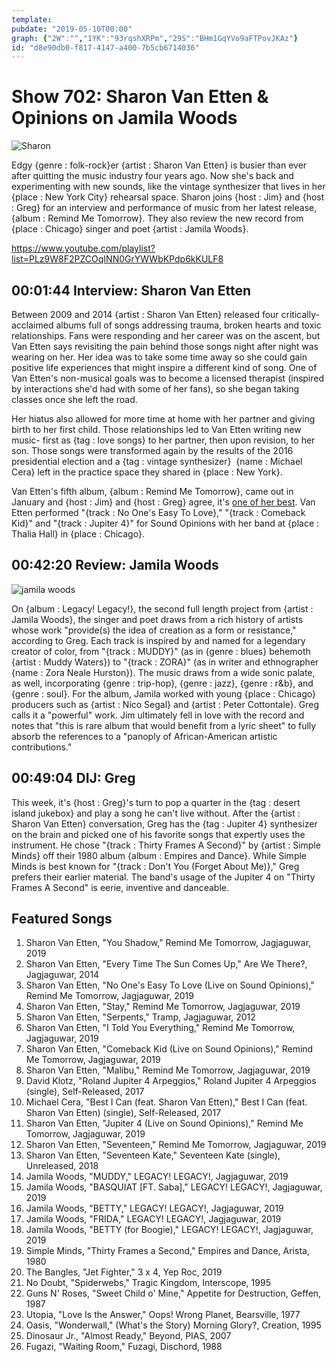 ```yaml
---
template: 
pubdate: "2019-05-10T00:00"
graph: {"2W":"","1YK":"93rqshXRPm","29S":"BHm1GqYVo9aFTPovJKAz"}
id: "d8e90db0-f817-4147-a400-7b5cb6714036"
---
```






# Show 702: Sharon Van Etten & Opinions on Jamila Woods

![Sharon](https://static.soundopinions.org/images/2019/sharonvanetten1.jpg)

Edgy {genre : folk-rock}er {artist : Sharon Van Etten} is busier than ever after quitting the music industry four years ago. Now she's back and experimenting with new sounds, like the vintage synthesizer that lives in her {place : New York City} rehearsal space. Sharon joins {host : Jim} and {host : Greg} for an interview and performance of music from her latest release, {album : Remind Me Tomorrow}. They also review the new record from {place : Chicago} singer and poet {artist : Jamila Woods}.

https://www.youtube.com/playlist?list=PLz9W8F2PZCOqINN0GrYWWbKPdp6kKULF8



## 00:01:44 Interview: Sharon Van Etten

Between 2009 and 2014 {artist : Sharon Van Etten} released four critically-acclaimed albums full of songs addressing trauma, broken hearts and toxic relationships. Fans were responding and her career was on the ascent, but Van Etten says revisiting the pain behind those songs night after night was wearing on her. Her idea was to take some time away so she could gain positive life experiences that might inspire a different kind of song. One of Van Etten's non-musical goals was to become a licensed therapist (inspired by interactions she'd had with some of her fans), so she began taking classes once she left the road.

Her hiatus also allowed for more time at home with her partner and giving birth to her first child. Those relationships led to Van Etten writing new music- first as {tag : love songs} to her partner, then upon revision, to her son. Those songs were transformed again by the results of the 2016 presidential election and a {tag : vintage synthesizer}  {name : Michael Cera} left in the practice space they shared in {place : New York}.

Van Etten's fifth album, {album : Remind Me Tomorrow}, came out in January and {host : Jim} and {host : Greg} agree, it's [one of her best](https://soundopinions.org/show/688/#remindmetomorrow). Van Etten performed "{track : No One's Easy To Love}," "{track : Comeback Kid}" and "{track : Jupiter 4}" for Sound Opinions with her band at {place : Thalia Hall} in {place : Chicago}.



## 00:42:20 Review: Jamila Woods

![jamila woods](https://static.soundopinions.org/assets/702/1YK0.jpg)

On {album : Legacy! Legacy!}, the second full length project from {artist : Jamila Woods}, the singer and poet draws from a rich history of artists whose work "provide(s) the idea of creation as a form or resistance," according to Greg. Each track is inspired by and named for a legendary creator of color, from "{track : MUDDY}" (as in {genre : blues} behemoth {artist : Muddy Waters}) to "{track : ZORA}" (as in writer and ethnographer {name : Zora Neale Hurston}). The music draws from a wide sonic palate, as well, incorporating {genre : trip-hop}, {genre : jazz}, {genre : r&b}, and {genre : soul}. For the album, Jamila worked with young {place : Chicago} producers such as {artist : Nico Segal} and {artist : Peter Cottontale}. Greg calls it a "powerful" work. Jim ultimately fell in love with the record and notes that "this is rare album that would benefit from a lyric sheet" to fully absorb the references to a "panoply of African-American artistic contributions."



## 00:49:04 DIJ: Greg

This week, it's {host : Greg}'s turn to pop a quarter in the {tag : desert island jukebox} and play a song he can't live without. After the {artist : Sharon Van Etten} conversation, Greg has the {tag : Jupiter 4} synthesizer on the brain and picked one of his favorite songs that expertly uses the instrument. He chose "{track : Thirty Frames A Second}" by {artist : Simple Minds} off their 1980 album {album : Empires and Dance}. While Simple Minds is best known for "{track : Don't You (Forget About Me)}," Greg prefers their earlier material. The band's usage of the Jupiter 4 on "Thirty Frames A Second" is eerie, inventive and danceable.



## Featured Songs

1. Sharon Van Etten, "You Shadow," Remind Me Tomorrow, Jagjaguwar, 2019
2. Sharon Van Etten, "Every Time The Sun Comes Up," Are We There?, Jagjaguwar, 2014
3. Sharon Van Etten, "No One's Easy To Love (Live on Sound Opinions)," Remind Me Tomorrow, Jagjaguwar, 2019
4. Sharon Van Etten, "Stay," Remind Me Tomorrow, Jagjaguwar, 2019
5. Sharon Van Etten, "Serpents," Tramp, Jagjaguwar, 2012
6. Sharon Van Etten, "I Told You Everything," Remind Me Tomorrow, Jagjaguwar, 2019
7. Sharon Van Etten, "Comeback Kid (Live on Sound Opinions)," Remind Me Tomorrow, Jagjaguwar, 2019
8. Sharon Van Etten, "Malibu," Remind Me Tomorrow, Jagjaguwar, 2019
9. David Klotz, "Roland Jupiter 4 Arpeggios," Roland Jupiter 4 Arpeggios (single), Self-Released, 2017
10. Michael Cera, "Best I Can (feat. Sharon Van Etten)," Best I Can (feat. Sharon Van Etten) (single), Self-Released, 2017
11. Sharon Van Etten, "Jupiter 4 (Live on Sound Opinions)," Remind Me Tomorrow, Jagjaguwar, 2019
12. Sharon Van Etten, "Seventeen," Remind Me Tomorrow, Jagjaguwar, 2019
13. Sharon Van Etten, "Seventeen Kate," Seventeen Kate (single), Unreleased, 2018
14. Jamila Woods, "MUDDY," LEGACY! LEGACY!, Jagjaguwar, 2019
15. Jamila Woods, "BASQUIAT [FT. Saba]," LEGACY! LEGACY!, Jagjaguwar, 2019
16. Jamila Woods, "BETTY," LEGACY! LEGACY!, Jagjaguwar, 2019
17. Jamila Woods, "FRIDA," LEGACY! LEGACY!, Jagjaguwar, 2019
18. Jamila Woods, "BETTY (for Boogie)," LEGACY! LEGACY!, Jagjaguwar, 2019
19. Simple Minds, "Thirty Frames a Second," Empires and Dance, Arista, 1980
20. The Bangles, "Jet Fighter," 3 x 4, Yep Roc, 2019
21. No Doubt, "Spiderwebs," Tragic Kingdom, Interscope, 1995
22. Guns N' Roses, "Sweet Child o' Mine," Appetite for Destruction, Geffen, 1987
23. Utopia, "Love Is the Answer," Oops! Wrong Planet, Bearsville, 1977
24. Oasis, "Wonderwall," (What's the Story) Morning Glory?, Creation, 1995
25. Dinosaur Jr., "Almost Ready," Beyond, PIAS, 2007
26. Fugazi, "Waiting Room," Fuzagi, Dischord, 1988